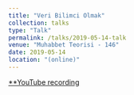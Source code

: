 ```yaml
---
title: "Veri Bilimci Olmak"
collection: talks
type: "Talk"
permalink: /talks/2019-05-14-talk
venue: "Muhabbet Teorisi - 146"
date: 2019-05-14
location: "(online)"
---
```


[**YouTube recording](https://www.youtube.com/watch?v=G4qtmDmzMoE)
